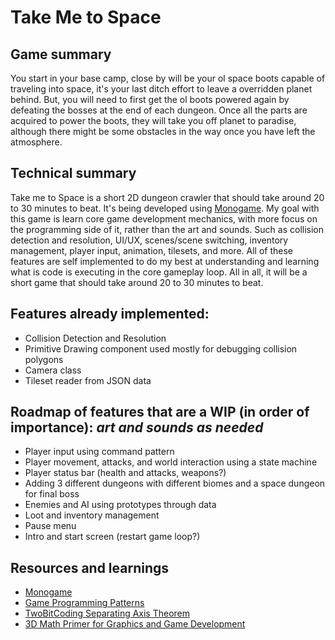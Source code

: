 # Take Me to Space

## Game summary

You start in your base camp, close by will be your ol space boots capable of traveling into space, it's your last ditch effort to leave a overridden planet behind. But, you will need to first get the ol boots powered again by defeating the bosses at the end of each dungeon. Once all the parts are acquired to power the boots, they will take you off planet to paradise, although there might be some obstacles in the way once you have left the atmosphere. 

## Technical summary

Take me to Space is a short 2D dungeon crawler that should take around 20 to 30 minutes to beat. It's being developed using [Monogame](https://monogame.net/). My goal with this game is learn core game development mechanics, with more focus on the programming side of it, rather than the art and sounds. Such as collision detection and resolution, UI/UX, scenes/scene switching, inventory management, player input, animation, tilesets, and more. All of these features are self implemented to do my best at understanding and learning what is code is executing in the core gameplay loop. All in all, it will be a short game that should take around 20 to 30 minutes to beat.

## Features already implemented:
- Collision Detection and Resolution
- Primitive Drawing component used mostly for debugging collision polygons
- Camera class
- Tileset reader from JSON data

## Roadmap of features that are a WIP (in order of importance): *art and sounds as needed*
- Player input using command pattern
- Player movement, attacks, and world interaction using a state machine
- Player status bar (health and attacks, weapons?)
- Adding 3 different dungeons with different biomes and a space dungeon for final boss
- Enemies and AI using prototypes through data
- Loot and inventory management
- Pause menu
- Intro and start screen (restart game loop?)

## Resources and learnings
- [Monogame](https://monogame.net/)
- [Game Programming Patterns](https://gameprogrammingpatterns.com/)
- [TwoBitCoding Separating Axis Theorem](https://www.youtube.com/playlist?list=PLSlpr6o9vURwq3oxVZSimY8iC-cdd3kIs)
- [3D Math Primer for Graphics and Game Development](https://gamemath.com/book/intro.html)
